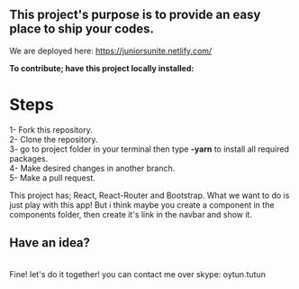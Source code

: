 <h2>This project's purpose is to provide an easy place to ship your codes.</h2>

We are deployed here: <a>https://juniorsunite.netlify.com/</a>


<b>To contribute; have this project locally installed: </b>

<h1>Steps</h1>
1- Fork this repository. <br/>
2- Clone the repository.<br/>
3- go to project folder in your terminal then type <b>-yarn</b> to install all required packages.<br/>
4- Make desired changes in another branch.<br/>
5- Make a pull request.<br/>


This project has; React, React-Router and Bootstrap. What we want to do is just play with this app! But i think maybe you create a component in the components folder, then create it's link in the navbar and show it.

<h2>Have an idea? </h2> <br/>
Fine! let's do it together! 
you can contact me over skype: oytun.tutun 
